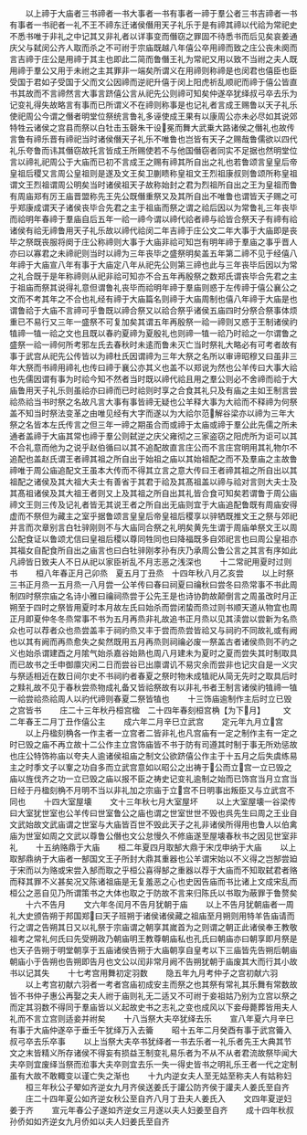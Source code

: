 <!-- { "loadSidebar": true } -->
　　以上禘于大庙者三书禘者一书大事者一书有事者一禘于羣公者三书吉禘者一书有事者一书祀者一礼不王不禘东迁诸侯僭用天子礼乐于是有禘其禘以代祫为常祀史不悉书唯于非礼之中记其又非礼者以详事变而僭窃之罪固不待悉书而后见矣哀姜通庆父与弑闵公齐人取而杀之不可祔于宗庙既越八年僖公卒用禘而致之庄公丧未阕而言吉禘于庄公是用禘于其主也即此二简而鲁僭王礼为常祀又用以致不当祔之夫人既用禘于羣公又用于未祔之主其罪非一端矣所谓义在用禘则称禘是也闵君也僖臣也臣受国于君如子受国于父而文公因禘而逆祀升僖于闵上阳虎祈乱顺祀而禘于僖公皆直书其故而不言禘然言大事言跻僖公言从祀先公则禘可知矣仲遂卒犹绎叔弓卒去乐为记变礼得失故略言有事而已所谓义不在禘则称事是也记礼者言成王赐鲁以天子礼乐使祀周公今谓之僭者明堂位祭统言鲁礼多诬使成王果有以康周公亦未必尽如其说郊特牲云诸侯之宫县而祭以白牡击玉磬朱干设冕而舞大武乗大路诸侯之僭礼也故传言鲁有禘乐晋有禘祀当时诸侯僭天子礼乐不唯鲁也岂皆有天子之赐哉鲁儒欲以四代礼乐夸鲁而讳其僭窃故托言皆成王所赐使若不与他国僭窃者同实不足据也然明堂位言以禘礼祀周公于大庙而已初不言成王之赐有禘其所自出之礼也若鲁颂言皇皇后帝皇祖后稷又言周公皇祖则是遂及文王矣卫蒯瞆称皇祖文王烈祖康叔则鲁颂所称皇祖谓文王烈祖谓周公明矣当时诸侯祖天子故称始封之君为烈祖所自出之王为皇祖而鲁有周庙郑有厉王庙晋盟称先王先公既僭重祭又及其所自出不唯鲁也谓皆天子赐之可乎郑康成谓天子诸侯丧毕合先君之主于祖庙而祭之谓之祫后因以为常鲁礼三年丧毕而祫明年春禘于羣庙自后五年一祫一禘今谓以禘代祫者禘与祫皆合祭天子有禘有祫诸侯有祫无禘鲁用天子礼乐故以禘代祫闵二年吉禘于庄公文二年大事于大庙即是丧毕之祭既丧服将阕于庄公称禘则大事于大庙非祫可知岂有明年禘于羣庙之事乎晋人亦曰以寡君之未禘祀则当时以禘为三年丧毕之盛祭明矣盖五年第二禘不见于经僖八年禘于大庙宣八年有事于大庙定八年从祀先公则第三禘也此与三年丧毕后因以为常之礼合既于是年称禘则从祀非祫可知亦不合五年再殷祭之数郑氏谓丧毕合先君之主于祖庙而祭其说得礼意但谓鲁礼丧毕而祫明年禘于羣庙则惑于左传禘于僖公襄公之文而不考其年之不合也礼经有禘于大庙篇名则禘于大庙周制也僖八年禘于大庙是也谓鲁祫于大庙不言禘可乎鲁既以禘合祭又以祫合祭乎诸侯五庙四时分祭合祭事体烦重已不易行又三年一盛祭不可复加矣其谓五年再殷祭一祫一禘则又惑于王制诸侯礿犆禘一犆一祫之文也且既以春礿夏禘为夏殷礼也则禘一犆一祫乃时祫之一尔谓鲁之盛祭一祫一禘何所考邪左氏去春秋时未逺而鲁未灭亡当时祭礼大略必有可考者故有事于武宫从祀先公传皆以为禘杜氏因谓禘为三年大祭之名所以审谛昭穆又曰虽非三年大祭而书禘用禘礼也传曰禘于襄公亦其义也盖不以郑说为然也公羊传曰大事大祫也先儒因谓有事为时祫今知不然者当时既以禘代祫且用之羣公则必不舍禘而祫于大庙鲁用天子礼乐则虽祫亦曰禘而已时祫则时享之合食其礼只及有庙之主如王制言尝祫烝祫当书时祭之名故凡言大事有事皆禘无疑也公羊释大事为大祫而不释禘为何祭盖不知当时祭法变革之由唯见经有大字而遂以为大祫尔范解谷梁亦以禘为三年大祭之名皆本左氏传言之但三年一禘之期虽合而或禘于太庙或禘于羣公此先儒之所未通者盖禘于大庙其常也禘于羣公则弑逆之庆父雍彻之三家盗窃之阳虎所为讵可以其不合礼意而他为之说乎赵伯循曰以其不追配故直言庄公而不言庄宫明用其礼物尔不追配也盖赵氏谓王者禘其祖之所自出于始祖之庙以其始祖配之而不及羣庙之主故鲁禘唯于周公庙追配文王虽本大传而不得其立言之意大传曰王者禘其祖之所自出以其祖配之诸侯及其大祖大夫士有善省于其君于祫及其髙祖盖以禘与祫对言则大夫士及其髙祖诸侯及其大祖王者则又上及其祖之所自出其礼皆合食可知矣若谓鲁于周公庙禘文王则三传及记礼者皆无其说王者之所自出无庙则宜于大庙追配鲁既有周庙安得虚而不祭但为藏主之室乎据鲁颂言皇皇后帝皇祖后稷享以骍牺既推文王之祭与郊祀并言而次章别言白牡骍刚则不与大庙同合祭之礼明矣黄先生谓于周庙单祭文王以周公配食证以鲁颂尤信曰皇祖后稷以尊同牲同也曰降福既多自郊祀言也曰周公皇祖亦其福女自配食所自出之庙言也曰白牡骍刚孝孙有庆乃承周公鲁公言之其言有序如此凡禘皆日致夫人不日从祀以家臣祈乱不月志恶之浅深也
　　十二常祀用夏时过则书
　　桓八年春正月己卯烝　夏五月丁丑烝　十四年秋八月乙亥尝
　　以上时祭三书正月烝一五月烝一八月尝一公羊传曰春曰祠夏曰禴秋曰尝冬曰烝常事不书此周制四时祭宗庙之名诗小雅曰禴祠烝尝于公先王是也诗协韵故颠倒言之周虽改时月正朔至于四时之祭皆用夏时本月故左氏曰始杀而尝闭蛰而烝过则书顺天道从物宜也周正月即夏仲冬冬烝常事不书为五月再烝非礼故追书正月烝以见其渎尝以尝新为名烝众也可以荐者众也烝尝盖丰于祠礿烝又丰于尝而烝尝皆祫又与祠礿不同故礼或有阙也以其有阙而再烝愈失之矣然既用五月再烝则祠禴必废一祭盖古者诸侯烝则不礿之义也始杀谓建酉之月隂气始杀嘉谷始熟也周八月建未为夏时之夏而尝失其时制取具而已故书之壬申御廪灾闲二日而尝谷已出廪谓讥不易灾余而尝非也记灾自是一义灾与祭适相近在数日间尔史不书祠礿者春夏之祭时物未成犆祀从简无先时之取具后时之黩礼故不见于春秋尝烝物成礼备又皆祫祭故有以非礼书者王制言诸侯礿犆禘一犆一祫尝祫烝祫周人以礿代禘则春夏二祭皆犆也
　　十三饰庙逾制作主后时立已毁之宫皆书
　　庄二十三年秋丹桓宫楹　二十四年春刻桓宫桷【为下月】
　　文二年春王二月丁丑作僖公主
　　成六年二月辛巳立武宫
　　定元年九月立宫
　　以上丹楹刻桷各一作主者一立宫者二皆非礼也凡宫庙有一定之制作主有一定之时已毁之庙不再立故十二公作主立宫饰庙皆不书于防有司遵其时制于事无所劝惩故也庄公特饰祢庙以夸夫人逾诸侯祖庙之制文公欲跻僖公作主于十五月之后失虞练易主之时季文子以鞌之功自多而立武宫意如以昭公之出祷于公而立宫一立已毁之庙以旌伐齐之功一立已毁之庙以报不臣之祷史记变礼逾制之始而已饰宫当月立宫当日经于丹楹刻桷不月明不当以非礼加之宗庙于立宫不日明事出叛臣又与立武宫不同也
　　十四大室屋壊
　　文十三年秋七月大室屋坏
　　以上大室屋壊一谷梁传曰大室犹世室也公羊传曰世室鲁公之庙也谓之世室世世不毁也呉先生曰周之王业自文武始故文武庙谓之世室与大庙皆百世不毁此天子之礼非诸侯所得用也鲁人以伯禽庙为世室如周之文武以尊鲁公僭也文公怠慢久不修庙遂至屋壊春秋书之因见世室非礼
　　十五纳赂鼎于大庙
　　桓二年夏四月取郜大鼎于宋戊申纳于大庙
　　以上取郜鼎纳于大庙者一郜国文王子所封大鼎其重器也公羊谓宋始以不义得之岂郜尝廹于宋而以为赂或宋尝入郜而取之乎桓公喜得郜之重器以荐于大庙而不知取弑君者赂而释其罪不义甚矣况又陈诸祖庙是无复羞恶之心也史因告庙而书比诸上文成宋乱而桓公之恶自见乃所谓策书之大体也取之于防故不言来归陈氏以书取为蔽罪于鲁赘矣
　　十六不告月
　　文六年冬闰月不告月犹朝于庙
　　以上不告月犹朝庙者一周礼大史颁告朔于邦国郑曰天子班朔于诸侯诸侯藏之祖庙至月朔则用特羊告庙请而行之谓之告朔其日又以礼祭于宗庙谓之朝享其嵗首为之则谓之朝正此诸侯奉王教敬祖考之常礼何氏曰先受朔政乃朝庙明王教尊朝庙私也孔氏曰朝庙亦曰朝享即月祭是也天子告朔于明堂朝享于五庙诸侯告朔于大庙朝享自皇考以下三庙皆先告朔后朝庙朝庙小于告朔也告朔即告月也文公以闰非常月阙不告朔犹朝于庙废其大而行其小故书以记其失
　　十七考宫用舞初定羽数
　　隐五年九月考仲子之宫初献六羽
　　以上考宫初献六羽者一考者宫庙初成安主而祭之也其祭有常礼其乐舞有常数故皆不书仲子惠公再娶之夫人祔于庙则礼无二适又不可祔于妾祖姑乃别为立宫以祭之而定其羽数不得同于羣庙皆以义起故史书之志礼之变也成风以下妾母薨葬皆用夫人礼而不言立宫则适妾并祔矣
　　十八当祭大夫卒犹绎去乐
　　宣八年夏六月辛巳有事于大庙仲遂卒于垂壬午犹绎万入去籥
　　昭十五年二月癸酉有事于武宫籥入叔弓卒去乐卒事
　　以上当祭大夫卒书犹绎者一书去乐者一礼乐者先王大典其节文之末皆精义所存诸侯不得妄有损益王制变礼易乐者为不从不从者君流故祭毕闻大夫卒则宜废绎当祭而涖事大夫卒则宜去乐一失一得史皆书之明礼乐王者一代之定制虽有大故不敢輙变以谨亡失之渐也
　　十九内逆女夫人至无姑至称夫人有姑称妇
　　桓三年秋公子翚如齐逆女九月齐侯送姜氏于讙公防齐侯于讙夫人姜氏至自齐
　　庄二十四年夏公如齐逆女秋公至自齐八月丁丑夫人姜氏入
　　文四年夏逆妇姜于齐
　　宣元年春公子遂如齐逆女三月遂以夫人妇姜至自齐
　　成十四年秋叔孙侨如如齐逆女九月侨如以夫人妇姜氏至自齐
